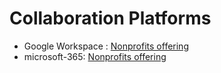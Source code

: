 # Collaboration Platforms

* Google Workspace : [Nonprofits offering](https://www.google.com/intl/en/nonprofits/offerings/workspace/)
* microsoft-365: [Nonprofits offering](https://www.microsoft.com/en-us/microsoft-365/enterprise/nonprofit-plans-and-pricing)
